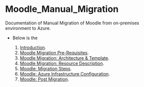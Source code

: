 # Moodle_Manual_Migration
Documentation of Manual Migration of Moodle from on-premises environment to Azure.

- Below is the 

    1. [Introduction](/intro.md).
    2. [Moodle Migration Pre-Requisites](/migration-pre.md).
    3. [Moodle Migration: Architecture & Template](/migration-arch.md).
    4. [Moodle Migration: Resource Description](/migration-resource.md).
    5. [Moodle: Migration Steps](/migration.md).
    6. [Moodle: Azure Infrastructure Configuration](/azure-infra-config.md).
    7. [Moodle: Post Migration](/migration-post.md).